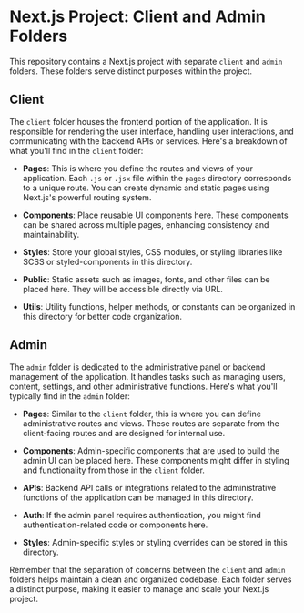 # Next.js Project: Client and Admin Folders

This repository contains a Next.js project with separate `client` and `admin` folders. These folders serve distinct purposes within the project.

## Client

The `client` folder houses the frontend portion of the application. It is responsible for rendering the user interface, handling user interactions, and communicating with the backend APIs or services. Here's a breakdown of what you'll find in the `client` folder:

- **Pages**: This is where you define the routes and views of your application. Each `.js` or `.jsx` file within the `pages` directory corresponds to a unique route. You can create dynamic and static pages using Next.js's powerful routing system.

- **Components**: Place reusable UI components here. These components can be shared across multiple pages, enhancing consistency and maintainability.

- **Styles**: Store your global styles, CSS modules, or styling libraries like SCSS or styled-components in this directory.

- **Public**: Static assets such as images, fonts, and other files can be placed here. They will be accessible directly via URL.

- **Utils**: Utility functions, helper methods, or constants can be organized in this directory for better code organization.

## Admin

The `admin` folder is dedicated to the administrative panel or backend management of the application. It handles tasks such as managing users, content, settings, and other administrative functions. Here's what you'll typically find in the `admin` folder:

- **Pages**: Similar to the `client` folder, this is where you can define administrative routes and views. These routes are separate from the client-facing routes and are designed for internal use.

- **Components**: Admin-specific components that are used to build the admin UI can be placed here. These components might differ in styling and functionality from those in the `client` folder.

- **APIs**: Backend API calls or integrations related to the administrative functions of the application can be managed in this directory.

- **Auth**: If the admin panel requires authentication, you might find authentication-related code or components here.

- **Styles**: Admin-specific styles or styling overrides can be stored in this directory.

Remember that the separation of concerns between the `client` and `admin` folders helps maintain a clean and organized codebase. Each folder serves a distinct purpose, making it easier to manage and scale your Next.js project.
